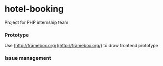 # hotel-booking
Project for PHP internship team

### Prototype
Use [http://framebox.org/](http://framebox.org/) to draw frontend prototype

### Issue management
